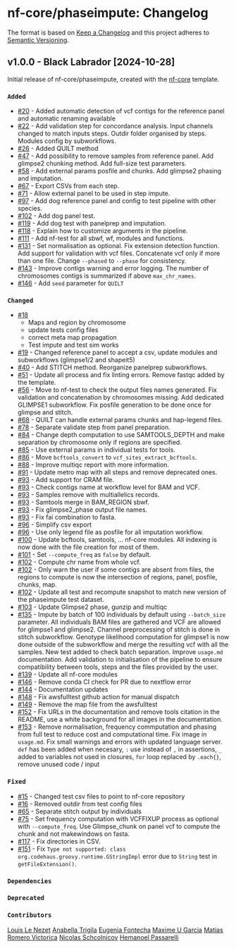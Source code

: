 # nf-core/phaseimpute: Changelog

The format is based on [Keep a Changelog](https://keepachangelog.com/en/1.0.0/)
and this project adheres to [Semantic Versioning](https://semver.org/spec/v2.0.0.html).

## v1.0.0 - Black Labrador [2024-10-28]

Initial release of nf-core/phaseimpute, created with the [nf-core](https://nf-co.re/) template.

### `Added`

- [#20](https://github.com/nf-core/phaseimpute/pull/20) - Added automatic detection of vcf contigs for the reference panel and automatic renaming available
- [#22](https://github.com/nf-core/phaseimpute/pull/20) - Add validation step for concordance analysis. Input channels changed to match inputs steps. Outdir folder organised by steps. Modules config by subworkflows.
- [#26](https://github.com/nf-core/phaseimpute/pull/26) - Added QUILT method
- [#47](https://github.com/nf-core/phaseimpute/pull/47) - Add possibility to remove samples from reference panel. Add glimpse2 chunking method. Add full-size test parameters.
- [#58](https://github.com/nf-core/phaseimpute/pull/58) - Add external params posfile and chunks. Add glimpse2 phasing and imputation.
- [#67](https://github.com/nf-core/phaseimpute/pull/67) - Export CSVs from each step.
- [#71](https://github.com/nf-core/phaseimpute/pull/71) - Allow external panel to be used in step impute.
- [#97](https://github.com/nf-core/phaseimpute/pull/97) - Add dog reference panel and config to test pipeline with other species.
- [#102](https://github.com/nf-core/phaseimpute/pull/102) - Add dog panel test.
- [#119](https://github.com/nf-core/phaseimpute/pull/119) - Add dog test with panelprep and imputation.
- [#118](https://github.com/nf-core/phaseimpute/pull/118) - Explain how to customize arguments in the pipeline.
- [#111](https://github.com/nf-core/phaseimpute/pull/111) - Add nf-test for all sbwf, wf, modules and functions.
- [#131](https://github.com/nf-core/phaseimpute/pull/131) - Set normalisation as optional. Fix extension detection function. Add support for validation with vcf files. Concatenate vcf only if more than one file. Change `--phased` to `--phase` for consistency.
- [#143](https://github.com/nf-core/phaseimpute/pull/143) - Improve contigs warning and error logging. The number of chromosomes contigs is summarized if above `max_chr_names`.
- [#146](https://github.com/nf-core/phaseimpute/pull/146) - Add `seed` parameter for `QUILT`

### `Changed`

- [#18](https://github.com/nf-core/phaseimpute/pull/18)
  - Maps and region by chromosome
  - update tests config files
  - correct meta map propagation
  - Test impute and test sim works
- [#19](https://github.com/nf-core/phaseimpute/pull/19) - Changed reference panel to accept a csv, update modules and subworkflows (glimpse1/2 and shapeit5)
- [#40](https://github.com/nf-core/phaseimpute/pull/40) - Add STITCH method. Reorganize panelprep subworkflows.
- [#51](https://github.com/nf-core/phaseimpute/pull/51) - Update all process and fix linting errors. Remove fastqc added by the template.
- [#56](https://github.com/nf-core/phaseimpute/pull/56) - Move to nf-test to check the output files names generated. Fix validation and concatenation by chromosomes missing. Add dedicated GLIMPSE1 subworkflow. Fix posfile generation to be done once for glimpse and stitch.
- [#68](https://github.com/nf-core/phaseimpute/pull/68) - QUILT can handle external params chunks and hap-legend files.
- [#78](https://github.com/nf-core/phaseimpute/pull/78) - Separate validate step from panel preparation.
- [#84](https://github.com/nf-core/phaseimpute/pull/84) - Change depth computation to use SAMTOOLS_DEPTH and make separation by chromosome only if regions are specified.
- [#85](https://github.com/nf-core/phaseimpute/pull/85) - Use external params in individual tests for tools.
- [#86](https://github.com/nf-core/phaseimpute/pull/86) - Move `bcftools_convert` to `vcf_sites_extract_bcftools`.
- [#88](https://github.com/nf-core/phaseimpute/pull/88) - Improve multiqc report with more information.
- [#91](https://github.com/nf-core/phaseimpute/pull/91) - Update metro map with all steps and remove deprecated ones.
- [#93](https://github.com/nf-core/phaseimpute/pull/93) - Add support for CRAM file.
- [#93](https://github.com/nf-core/phaseimpute/pull/93) - Check contigs name at workflow level for BAM and VCF.
- [#93](https://github.com/nf-core/phaseimpute/pull/93) - Samples remove with multiallelics records.
- [#93](https://github.com/nf-core/phaseimpute/pull/93) - Samtools merge in BAM_REGION sbwf.
- [#93](https://github.com/nf-core/phaseimpute/pull/93) - Fix glimpse2_phase output file names.
- [#93](https://github.com/nf-core/phaseimpute/pull/93) - Fix fai combination to fasta.
- [#96](https://github.com/nf-core/phaseimpute/pull/96) - Simplify csv export
- [#96](https://github.com/nf-core/phaseimpute/pull/96) - Use only legend file as posfile for all imputation workflow.
- [#100](https://github.com/nf-core/phaseimpute/pull/100) - Update bcftools, samtools, ... nf-core modules. All indexing is now done with the file creation for most of them.
- [#101](https://github.com/nf-core/phaseimpute/pull/101) - Set `--compute_freq` as `false` by default.
- [#102](https://github.com/nf-core/phaseimpute/pull/102) - Compute chr name from whole vcf.
- [#102](https://github.com/nf-core/phaseimpute/pull/102) - Only warn the user if some contigs are absent from files, the regions to compute is now the intersection of regions, panel, posfile, chunks, map.
- [#102](https://github.com/nf-core/phaseimpute/pull/102) - Update all test and recompute snapshot to match new version of the phaseimpute test dataset.
- [#103](https://github.com/nf-core/phaseimpute/pull/103) - Update Glimpse2 phase, gunzip and multiqc
- [#135](https://github.com/nf-core/phaseimpute/pull/135) - Impute by batch of 100 individuals by default using `--batch_size` parameter. All individuals BAM files are gathered and VCF are allowed for glimpse1 and glimpse2. Channel preprocessing of stitch is done in stitch subworkflow. Genotype likelihood computation for glimpse1 is now done outside of the subworkflow and merge the resulting vcf with all the samples. New test added to check batch separation. Improve `usage.md` documentation. Add validation to initialisation of the pipeline to ensure compatibility between tools, steps and the files provided by the user.
- [#139](https://github.com/nf-core/phaseimpute/pull/139) - Update all nf-core modules
- [#146](https://github.com/nf-core/phaseimpute/pull/146) - Remove conda CI check for PR due to nextflow error
- [#144](https://github.com/nf-core/phaseimpute/pull/144) - Documentation updates
- [#148](https://github.com/nf-core/phaseimpute/pull/148) - Fix awsfulltest github action for manual dispatch
- [#149](https://github.com/nf-core/phaseimpute/pull/149) - Remove the map file from the awsfulltest
- [#152](https://github.com/nf-core/phaseimpute/pull/152) - Fix URLs in the documentation and remove tools citation in the README, use a white background for all images in the documentation.
- [#153](https://github.com/nf-core/phaseimpute/pull/153) - Remove normalisation, frequency commputation and phasing from full test to reduce cost and computational time. Fix image in `usage.md`. Fix small warnings and errors with updated language server. `def` has been added when necesary, `:` use instead of `,` in assertions, `_` added to variables not used in closures, `for` loop replaced by `.each{}`, remove unused code / input

### `Fixed`

- [#15](https://github.com/nf-core/phaseimpute/pull/15) - Changed test csv files to point to nf-core repository
- [#16](https://github.com/nf-core/phaseimpute/pull/16) - Removed outdir from test config files
- [#65](https://github.com/nf-core/phaseimpute/pull/65) - Separate stitch output by individuals
- [#75](https://github.com/nf-core/phaseimpute/pull/75) - Set frequency computation with VCFFIXUP process as optional with `--compute_freq`. Use Glimpse_chunk on panel vcf to compute the chunk and not makewindows on fasta.
- [#117](https://github.com/nf-core/phaseimpute/pull/117) - Fix directories in CSV.
- [#151](https://github.com/nf-core/phaseimpute/pull/151) - Fix `Type not supported: class org.codehaus.groovy.runtime.GStringImpl` error due to `String` test in `getFileExtension()`.

### `Dependencies`

### `Deprecated`

### `Contributors`

[Louis Le Nezet](https://github.com/LouisLeNezet)
[Anabella Trigila](https://github.com/atrigila)
[Eugenia Fontecha](https://github.com/eugeniafontecha)
[Maxime U Garcia](https://github.com/maxulysse)
[Matias Romero Victorica](https://github.com/mrvictorica)
[Nicolas Schcolnicov](https://github.com/nschcolnicov)
[Hemanoel Passarelli](https://github.com/hemanoel)
